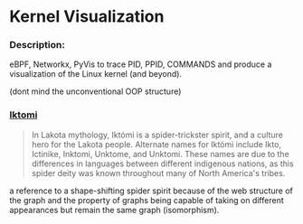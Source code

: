 # Kernel Visualization

### Description:

eBPF, Networkx, PyVis to trace PID, PPID, COMMANDS and produce a visualization of the Linux kernel (and beyond).

(dont mind the unconventional OOP structure)

### [Iktomi](https://en.wikipedia.org/wiki/Iktomi)

> In Lakota mythology, Iktómi is a spider-trickster spirit, and a culture hero for the Lakota people. Alternate names for Iktómi include Ikto, Ictinike, Inktomi, Unktome, and Unktomi. These names are due to the differences in languages between different indigenous nations, as this spider deity was known throughout many of North America's tribes.

a reference to a shape-shifting spider spirit because of the web structure of the graph and the property of graphs being capable of taking on different appearances but remain the same graph (isomorphism).
